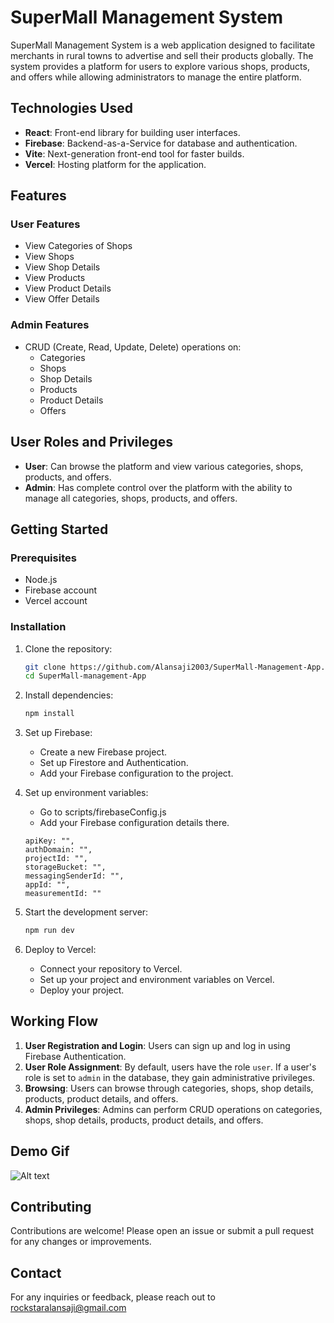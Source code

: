 # SuperMall Management System

SuperMall Management System is a web application designed to facilitate merchants in rural towns to advertise and sell their products globally. The system provides a platform for users to explore various shops, products, and offers while allowing administrators to manage the entire platform.

## Technologies Used

- **React**: Front-end library for building user interfaces.
- **Firebase**: Backend-as-a-Service for database and authentication.
- **Vite**: Next-generation front-end tool for faster builds.
- **Vercel**: Hosting platform for the application.

## Features

### User Features

- View Categories of Shops
- View Shops
- View Shop Details
- View Products
- View Product Details
- View Offer Details

### Admin Features

- CRUD (Create, Read, Update, Delete) operations on:
  - Categories
  - Shops
  - Shop Details
  - Products
  - Product Details
  - Offers

## User Roles and Privileges

- **User**: Can browse the platform and view various categories, shops, products, and offers.
- **Admin**: Has complete control over the platform with the ability to manage all categories, shops, products, and offers.

## Getting Started

### Prerequisites

- Node.js
- Firebase account
- Vercel account

### Installation

1. Clone the repository:
    ```sh
    git clone https://github.com/Alansaji2003/SuperMall-Management-App.git
    cd SuperMall-management-App
    ```

2. Install dependencies:
    ```sh
    npm install
    ```

3. Set up Firebase:

   - Create a new Firebase project.
   - Set up Firestore and Authentication.
   - Add your Firebase configuration to the project.

4. Set up environment variables:
   - Go to scripts/firebaseConfig.js
   - Add your Firebase configuration details there.

    ```env
    apiKey: "",
    authDomain: "",
    projectId: "",
    storageBucket: "",
    messagingSenderId: "",
    appId: "",
    measurementId: ""
    ```

5. Start the development server:
    ```sh
    npm run dev
    ```

6. Deploy to Vercel:
    - Connect your repository to Vercel.
    - Set up your project and environment variables on Vercel.
    - Deploy your project.

## Working Flow

1. **User Registration and Login**: Users can sign up and log in using Firebase Authentication.
2. **User Role Assignment**: By default, users have the role `user`. If a user's role is set to `admin` in the database, they gain administrative privileges.
3. **Browsing**: Users can browse through categories, shops, shop details, products, product details, and offers.
4. **Admin Privileges**: Admins can perform CRUD operations on categories, shops, shop details, products, product details, and offers.

## Demo Gif

![Alt text](https://alansaji-portfolio.netlify.app/assets/img/proj28.gif)


## Contributing

Contributions are welcome! Please open an issue or submit a pull request for any changes or improvements.



## Contact

For any inquiries or feedback, please reach out to rockstaralansaji@gmail.com


